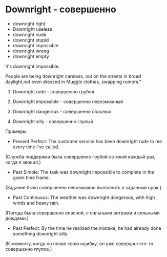 # Downright - совершенно

- downright right
- Downright useless
- downright nude
- downright stupid
- downright impossible
- downright wrong
- downright empty

It's downright impossible.

People are being downright careless, out on the streets in broad daylight,not even dressed in Muggle clothes, swapping rumors."

1. Downright rude - совершенно грубой

2. Downright impossible - совершенно невозможный

3. Downright dangerous - совершенно опасный

4. Downright silly - совершенно глупый

Примеры:

- Present Perfect: The customer service has been downright rude to me every time I've called.

(Служба поддержки была совершенно грубой со мной каждый раз, когда я звонил.)

- Past Simple: The task was downright impossible to complete in the given time frame.

(Задание было совершенно невозможно выполнить в заданный срок.)

- Past Continuous: The weather was downright dangerous, with high winds and heavy rain.

(Погода была совершенно опасной, с сильными ветрами и сильными дождями.)

- Past Perfect: By the time he realized the mistake, he had already done something downright silly.

(К моменту, когда он понял свою ошибку, он уже совершил что-то совершенно глупое.)
